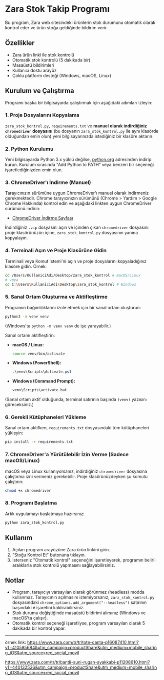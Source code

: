 # Zara Stok Takip Programı

Bu program, Zara web sitesindeki ürünlerin stok durumunu otomatik olarak kontrol eder ve ürün stoğa geldiğinde bildirim verir.

## Özellikler

- Zara ürün linki ile stok kontrolü
- Otomatik stok kontrolü (5 dakikada bir)
- Masaüstü bildirimleri
- Kullanıcı dostu arayüz
- Çoklu platform desteği (Windows, macOS, Linux)

## Kurulum ve Çalıştırma

Programı başka bir bilgisayarda çalıştırmak için aşağıdaki adımları izleyin:

### 1. Proje Dosyalarını Kopyalama

`zara_stok_kontrol.py`, `requirements.txt` ve **manuel olarak indirdiğiniz `chromedriver` dosyasını** (bu dosyanın `zara_stok_kontrol.py` ile aynı klasörde olduğundan emin olun) yeni bilgisayarınızda istediğiniz bir klasöre aktarın.

### 2. Python Kurulumu

Yeni bilgisayarda Python 3.x yüklü değilse, [python.org](https://www.python.org/downloads/) adresinden indirip kurun. Kurulum sırasında "Add Python to PATH" veya benzeri bir seçeneği işaretlediğinizden emin olun.

### 3. ChromeDriver'ı İndirme (Manuel)

Tarayıcınızın sürümüne uygun ChromeDriver'ı manuel olarak indirmeniz gerekmektedir. Chrome tarayıcınızın sürümünü (Chrome > Yardım > Google Chrome Hakkında) kontrol edin ve aşağıdaki linkten uygun ChromeDriver sürümünü indirin:

- [ChromeDriver İndirme Sayfası](https://googlechromelabs.github.io/chrome-for-testing/)

İndirdiğiniz `.zip` dosyasını açın ve içinden çıkan `chromedriver` dosyasını proje klasörünüzün içine, `zara_stok_kontrol.py` dosyasının yanına kopyalayın.

### 4. Terminali Açın ve Proje Klasörüne Gidin

Terminali veya Komut İstemi'ni açın ve proje dosyalarını kopyaladığınız klasöre gidin. Örnek:

```bash
cd /Users/KullaniciAdi/Desktop/zara_stok_kontrol # macOS/Linux
# veya
cd C:\Users\KullaniciAdi\Desktop\zara_stok_kontrol # Windows
```

### 5. Sanal Ortam Oluşturma ve Aktifleştirme

Programın bağımlılıklarını izole etmek için bir sanal ortam oluşturun:

```bash
python3 -m venv venv
```
(Windows'ta `python -m venv venv` de işe yarayabilir.)

Sanal ortamı aktifleştirin:

*   **macOS / Linux:**
    ```bash
    source venv/bin/activate
    ```
*   **Windows (PowerShell):**
    ```powershell
    .\venv\Scripts\Activate.ps1
    ```
*   **Windows (Command Prompt):**
    ```cmd
    venv\Scripts\activate.bat
    ```
(Sanal ortam aktif olduğunda, terminal satırının başında `(venv)` yazısını göreceksiniz.)

### 6. Gerekli Kütüphaneleri Yükleme

Sanal ortam aktifken, `requirements.txt` dosyasındaki tüm kütüphaneleri yükleyin:

```bash
pip install -r requirements.txt
```

### 7. ChromeDriver'a Yürütülebilir İzin Verme (Sadece macOS/Linux)

macOS veya Linux kullanıyorsanız, indirdiğiniz `chromedriver` dosyasına çalıştırma izni vermeniz gerekebilir. Proje klasörünüzdeyken şu komutu çalıştırın:

```bash
chmod +x chromedriver
```

### 8. Programı Başlatma

Artık uygulamayı başlatmaya hazırsınız:

```bash
python zara_stok_kontrol.py
```

## Kullanım

1.  Açılan program arayüzüne Zara ürün linkini girin.
2.  "Stoğu Kontrol Et" butonuna tıklayın.
3.  İsterseniz "Otomatik kontrol" seçeneğini işaretleyerek, programın belirli aralıklarla stok kontrolü yapmasını sağlayabilirsiniz.

## Notlar

-   Program, tarayıcıyı varsayılan olarak görünmez (headless) modda kullanmaz. Tarayıcının açılmasını istemiyorsanız, `zara_stok_kontrol.py` dosyasındaki `chrome_options.add_argument("--headless")` satırının başındaki `#` işaretini kaldırabilirsiniz.
-   Stok durumu değiştiğinde masaüstü bildirimi alırsınız (Windows ve macOS'ta çalışır).
-   Otomatik kontrol seçeneği işaretliyse, program varsayılan olarak 5 dakikada bir kontrol yapar.

---
örnek link: 
https://www.zara.com/tr/tr/tote-canta-p16087410.html?v1=410585684&utm_campaign=productShare&utm_medium=mobile_sharing_iOS&utm_source=red_social_movil

https://www.zara.com/tr/tr/bantli-suni-rugan-ayakkabi-p11208610.html?v1=440132536&utm_campaign=productShare&utm_medium=mobile_sharing_iOS&utm_source=red_social_movil